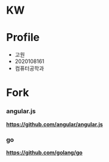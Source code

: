 # KW

# Profile

- 고원
- 2020108161
- 컴퓨터공학과

# Fork

### angular.js

__<https://github.com/angular/angular.js>__

### go

__<https://github.com/golang/go>__
